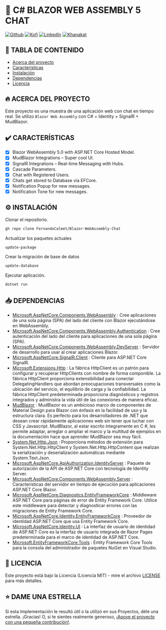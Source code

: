 # 🦄 C# BLAZOR WEB ASSEMBLY 5 CHAT

[![Github][github-shield]][github-url]
[![Kofi][kofi-shield]][kofi-url]
[![LinkedIn][linkedin-shield]][linkedin-url]
[![Khanakat][khanakat-shield]][khanakat-url]

## 📔 TABLA DE CONTENIDO

* [Acerca del proyecto](#acerca-del-proyecto)
* [Características](#características)
* [Instalación](#instalación)
* [Dependencias](#dependencias)
* [Licencia](#licencia)

## 🔥 ACERCA DEL PROYECTO

Este proyecto es una muestra de una aplicación web con chat en tiempo real. Se utilizo ``Blazor Web Assembly`` con C# + Identity + SignalR + MudBlazor.

## ✔️ CARACTERÍSTICAS

- [x] Blazor WebAssembly 5.0 with ASP.NET Core Hosted Model.
- [x] MudBlazor Integrations – Super cool UI.
- [x] SignalR Integrations – Real-time Messaging with Hubs.
- [x] Cascade Parameters.
- [x] Chat with Registered Users.
- [x] Chats get stored to Database via EFCore.
- [x] Notification Popup for new messages.
- [x] Notification Tone for new messages.

## ⚙️ INSTALACIÓN

Clonar el repositorio.

```bash
gh repo clone FernandoCalmet/Blazor-WebAssembly-Chat
```

Actualizar los paquetes actuales

```bash
update-package
```

Crear la migración de base de datos

```bash
update-database
```

Ejecutar aplicación.

```bash
dotnet run
```

## 📥 DEPENDENCIAS

- [Microsoft.AspNetCore.Components.WebAssembly](https://www.nuget.org/packages/Microsoft.AspNetCore.Components.WebAssembly/) : Cree aplicaciones de una sola página (SPA) del lado del cliente con Blazor ejecutándose en WebAssembly.
- [Microsoft.AspNetCore.Components.WebAssembly.Authentication](https://www.nuget.org/packages/Microsoft.AspNetCore.Components.WebAssembly.Authentication/) : Cree autenticación del lado del cliente para aplicaciones de una sola página (SPA).
- [Microsoft.AspNetCore.Components.WebAssembly.DevServer](https://www.nuget.org/packages/Microsoft.AspNetCore.Components.WebAssembly.DevServer/) : Servidor de desarrollo para usar al crear aplicaciones Blazor.
- [Microsoft.AspNetCore.SignalR.Client](https://www.nuget.org/packages/Microsoft.AspNetCore.SignalR.Client/) : Cliente para ASP.NET Core SignalR.
- [Microsoft.Extensions.Http](https://www.nuget.org/packages/Microsoft.Extensions.Http/) : La fábrica HttpClient es un patrón para configurar y recuperar HttpClients con nombre de forma componible. La fábrica HttpClient proporciona extensibilidad para conectar DelegatingHandlers que abordan preocupaciones transversales como la ubicación del servicio, el equilibrio de carga y la confiabilidad. La fábrica HttpClient predeterminada proporciona diagnósticos y registros integrados y administra la vida útil de las conexiones de manera eficaz.
- [MudBlazor](https://www.nuget.org/packages/MudBlazor/) : MudBlazor es un ambicioso marco de componentes de Material Design para Blazor con énfasis en la facilidad de uso y la estructura clara. Es perfecto para los desarrolladores de .NET que desean crear rápidamente aplicaciones web sin tener que luchar con CSS y Javascript. MudBlazor, al estar escrito íntegramente en C #, les permite adaptar, arreglar o ampliar el marco y la multitud de ejemplos en la documentación hace que aprender MudBlazor sea muy fácil.
- [System.Net.Http.Json](https://www.nuget.org/packages/System.Net.Http.Json/) : Proporciona métodos de extensión para System.Net.Http.HttpClient y System.Net.Http.HttpContent que realizan la serialización y deserialización automáticas mediante System.Text.Json.
- [Microsoft.AspNetCore.ApiAuthorization.IdentityServer](https://www.nuget.org/packages/Microsoft.AspNetCore.ApiAuthorization.IdentityServer/) : Paquete de autorización de la API de ASP.NET Core con tecnología de Identity Server.
- [Microsoft.AspNetCore.Components.WebAssembly.Server](https://www.nuget.org/packages/Microsoft.AspNetCore.Components.WebAssembly.Server/) : Características del servidor en tiempo de ejecución para aplicaciones ASP.NET Core Blazor.
- [Microsoft.AspNetCore.Diagnostics.EntityFrameworkCore](https://www.nuget.org/packages/Microsoft.AspNetCore.Diagnostics.EntityFrameworkCore/) : Middleware ASP.NET Core para páginas de error de Entity Framework Core. Utilice este middleware para detectar y diagnosticar errores con las migraciones de Entity Framework Core.
- [Microsoft.AspNetCore.Identity.EntityFrameworkCore](https://www.nuget.org/packages/Microsoft.AspNetCore.Identity.EntityFrameworkCore/) : Proveedor de identidad ASP.NET Core que usa Entity Framework Core.
- [Microsoft.AspNetCore.Identity.UI](https://www.nuget.org/packages/Microsoft.AspNetCore.Identity.UI/) : La interfaz de usuario de identidad de ASP.NET Core es la interfaz de usuario integrada de Razor Pages predeterminada para el marco de identidad de ASP.NET Core.
- [Microsoft.EntityFrameworkCore.Tools](https://www.nuget.org/packages/Microsoft.EntityFrameworkCore.Tools/) : Entity Framework Core Tools para la consola del administrador de paquetes NuGet en Visual Studio.

## 📄 LICENCIA

Este proyecto está bajo la Licencia (Licencia MIT) - mire el archivo [LICENSE](LICENSE) para más detalles.

## ⭐️ DAME UNA ESTRELLA

Si esta Implementación le resultó útil o la utilizó en sus Proyectos, déle una estrella. ¡Gracias! O, si te sientes realmente generoso, [¡Apoye el proyecto con una pequeña contribución!](https://ko-fi.com/fernandocalmet).

<!--- reference style links --->
[github-shield]: https://img.shields.io/badge/-@fernandocalmet-%23181717?style=flat-square&logo=github
[github-url]: https://github.com/fernandocalmet
[kofi-shield]: https://img.shields.io/badge/-@fernandocalmet-%231DA1F2?style=flat-square&logo=kofi&logoColor=ff5f5f
[kofi-url]: https://ko-fi.com/fernandocalmet
[linkedin-shield]: https://img.shields.io/badge/-fernandocalmet-blue?style=flat-square&logo=Linkedin&logoColor=white&link=https://www.linkedin.com/in/fernandocalmet
[linkedin-url]: https://www.linkedin.com/in/fernandocalmet
[khanakat-shield]: https://img.shields.io/badge/khanakat.com-brightgreen?style=flat-square
[khanakat-url]: https://khanakat.com